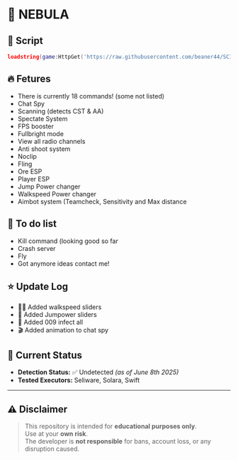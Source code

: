 # 🌌 NEBULA

## 🔋 Script
```lua
loadstring(game:HttpGet('https://raw.githubusercontent.com/beaner44/SCI-pathos-III/refs/heads/main/main.lua'))()
```

## 🔥 Fetures
- There is currently 18 commands! (some not listed)
- Chat Spy
- Scanning (detects CST & AA)
- Spectate System
- FPS booster
- Fullbright mode
- View all radio channels
- Anti shoot system
- Noclip
- Fling
- Ore ESP
- Player ESP
- Jump Power changer
- Walkspeed Power changer
- Aimbot system (Teamcheck, Sensitivity and Max distance

## 📆 To do list
- Kill command (looking good so far
- Crash server
- Fly
- Got anymore ideas contact me!

## ⭐ Update Log
- 🏃‍♀️ Added walkspeed sliders
- 🦘 Added Jumpower sliders  
- 🦠 Added 009 infect all
- 🎬 Added animation to chat spy


## 📅 Current Status
- **Detection Status:** ✅ Undetected *(as of June 8th 2025)*  
- **Tested Executors:** Seliware, Solara, Swift  

---

## ⚠️ Disclaimer
> This repository is intended for **educational purposes only**.  
> Use at your **own risk**.  
> The developer is **not responsible** for bans, account loss, or any disruption caused.
